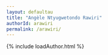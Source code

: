 ```yaml
---
layout: defaultau
title: "Angèle Ntyugwetondo Rawiri"
authorId: arawiri
permalink: /arawiri/
---
```


{% include loadAuthor.html %}
<script>
    $(document).ready(function(){
        showAuthorBio('{{ page.authorId }}');
   });
</script>
